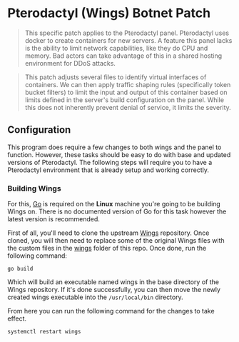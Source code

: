 # Pterodactyl (Wings) Botnet Patch
> This specific patch applies to the Pterodactyl panel. Pterodactyl uses docker to create containers for new servers. A feature this panel lacks is the ability to limit network capabilities, like they do CPU and memory. Bad actors can take advantage of this in a shared hosting environment for DDoS attacks.

> This patch adjusts several files to identify virtual interfaces of containers. We can then apply traffic shaping rules (specifically token bucket filters) to limit the input and output of this container based on limits defined in the server's build configuration on the panel. While this does not inherently prevent denial of service, it limits the severity.



<h2>Configuration</h2>

This program does require a few changes to both wings and the panel to function. However, these tasks should be easy to do with base and updated versions of Pterodactyl. The following steps will require you to have a Pterodactyl environment that is already setup and working correctly.



<h3>Building Wings</h3>

For this, [Go](https://go.dev/doc/install) is required on the **Linux** machine you're going to be building Wings on. There is no documented version of Go for this task however the latest version is recommended.



First of all, you'll need to clone the upstream [Wings](https://github.com/Pterodactyl/Wings) repository. Once cloned, you will then need to replace some of the original Wings files with the custom files in the [wings](./wings) folder of this repo. Once done, run the following command:

`go build`

Which will build an executable named wings in the base directory of the Wings repository. If it's done successfully, you can then move the newly created wings executable into the `/usr/local/bin` directory.



From here you can run the following command for the changes to take effect.

`systemctl restart wings`

